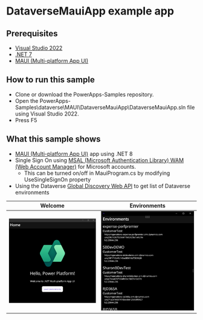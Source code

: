 # DataverseMauiApp example app

## Prerequisites

- [Visual Studio 2022](https://visualstudio.microsoft.com/vs)
- [.NET 7](https://dotnet.microsoft.com/download/dotnet/7.0)
- [MAUI (Multi-platform App UI)](https://dotnet.microsoft.com/en-us/learn/maui/first-app-tutorial/install)

## How to run this sample

- Clone or download the PowerApps-Samples repository.
- Open the PowerApps-Samples\dataverse\MAUI\DataverseMauiApp\DataverseMauiApp.sln file using Visual Studio 2022.
- Press F5

## What this sample shows

- [MAUI (Multi-platform App UI)](https://dotnet.microsoft.com/en-us/apps/maui) app using .NET 8
- Single Sign On using [MSAL (Microsoft Authentication Library) WAM (Web Account Manager)](https://learn.microsoft.com/en-us/entra/msal/dotnet/acquiring-tokens/desktop-mobile/wam) for Microsoft accounts.
  - This can be turned on/off in MauiProgram.cs by modifying UseSingleSignOn property
- Using the Dataverse [Global Discovery Web API](https://learn.microsoft.com/en-us/power-apps/developer/data-platform/discovery-service) to get list of Dataverse environments

Welcome             |  Environments
:------------------:|:-------------------------:
![welcome](DataverseMauiApp/welcome.png)  |  ![environments](DataverseMauiApp/environments.png)
